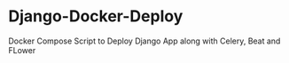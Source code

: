 # Django-Docker-Deploy
Docker Compose Script to Deploy Django App along with Celery, Beat and FLower

